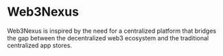 # Web3Nexus
Web3Nexus is inspired by the need for a centralized platform that bridges the gap between the decentralized web3 ecosystem and the traditional centralized app stores. 
